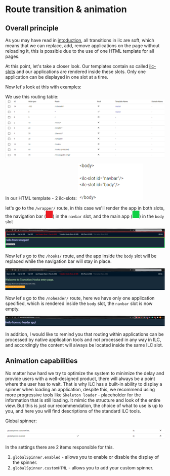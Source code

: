 # Route transition & animation

## Overall principle

As you may have read in [intoduction](./introduction.md), all transitions in ilc are soft, which means that we can replace, add, remove applications on the page without reloading it, this is possible due to the use of one HTML template for all pages.

At this point, let's take a closer look. Our templates contain so called [ilc-slots](.\route_configuration_options.md#slot-configuration) and our applications are rendered inside these slots. Only one application can be displayed in one slot at a time.


Now let's look at this with examples:

We use this routing table:
![Routing table](../assets/routes/routing-table.png)

In our HTML template - 2 ilc-slots: ![two ilc-slots](../assets/routes/slots.png)

let's go to the `/wrapper/` route, in this case we'll render the app in both slots, the navigation bar (![red box](../assets/routes/red-box.png)) in the `navbar` slot, and the main app (![green box](../assets/routes/green-box.png)) in the `body` slot

![example](../assets/routes/two-app-render-example.png)

Now let's go to the `/hooks/` route, and the app inside the `body` slot will be replaced while the navigation bar will stay in place.

![example](../assets/routes/replaced-app-example.png)

Now let's go to the `/noheader/` route, here we have only one application specified, which is rendered inside the `body` slot, the `navbar` slot is now empty.

![example](../assets/routes/noheader-example.png)

In addition, I would like to remind you that routing within applications can be processed by native application tools and not processed in any way in ILC, and accordingly the content will always be located inside the same ILC slot.

## Animation capabilities

No matter how hard we try to optimize the system to minimize the delay and provide users with a well-designed product, there will always be a point where the user has to wait. That is why ILC has a built-in ability to display a spinner when loading an application, despite this, we recommend using more progressive tools like `Skeleton loader` - placeholder for the information that is still loading. It mimic the structure and look of the entire view. But this is just our recommendation, the choice of what to use is up to you, and here you will find descriptions of the standard ILC tools.

Global spinner:

![Global spinner](../assets/routes/spinner.png)

In the settings there are 2 items responsible for this.
 1. `globalSpinner.enabled` - allows you to enable or disable the display of the spinner.
 2. `globalSpinner.customHTML` - allows you to add your custom spinner.